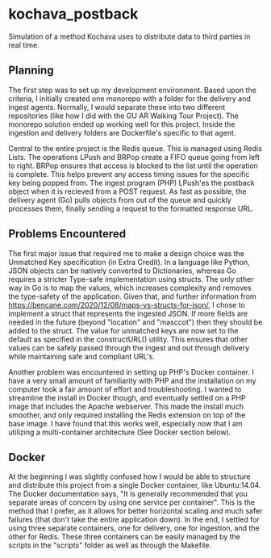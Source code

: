 # kochava_postback

Simulation of a method Kochava uses to distribute data to third parties in real time.

## Planning

The first step was to set up my development environment. Based upon the criteria, I initially created one monorepo with a folder for the delivery and ingest agents. Normally, I would separate these into two different repositories (like how I did with the GU AR Walking Tour Project). The monorepo solution ended up working well for this project. Inside the ingestion and delivery folders are Dockerfile's specific to that agent.

Central to the entire project is the Redis queue. This is managed using Redis Lists. The operations LPush and BRPop create a FIFO queue going from left to right. BRPop ensures that access is blocked to the list until the operation is complete. This helps prevent any access timing issues for the specific key being popped from. The ingest program (PHP) LPush'es the postback object when it is recieved from a POST request. As fast as possible, the delivery agent (Go) pulls objects from out of the queue and quickly processes them, finally sending a request to the formatted response URL.

## Problems Encountered

The first major issue that required me to make a design choice was the Unmatched Key specification (in Extra Credit). In a language like Python, JSON objects can be natively converted to Dictionaries, whereas Go requires a stricter Type-safe implementation using structs. The only other way in Go is to map the values, which increases complexity and removes the type-safety of the application. Given that, and further information from https://bencane.com/2020/12/08/maps-vs-structs-for-json/, I chose to implement a struct that represents the ingested JSON. If more fields are needed in the future (beyond "location" and "masccot") then they should be added to the struct. The value for unmatched keys are now set to the default as specified in the constructURL() utility. This ensures that other values can be safely passed through the ingest and out through delivery while maintaining safe and compliant URL's.

Another problem was encountered in setting up PHP's Docker container. I have a very small amount of familiarity with PHP and the installation on my computer took a fair amount of effort and troubleshooting. I wanted to streamline the install in Docker though, and eventually settled on a PHP image that includes the Apache webserver. This made the install much smoother, and only required installing the Redis extension on top of the base image. I have found that this works well, especially now that I am utilizing a multi-container architecture (See Docker section below).

## Docker

At the beginning I was slightly confused how I would be able to structure and distribute this project from a single Docker container, like Ubuntu:14.04. The Docker documentation says, "It is generally recommended that you separate areas of concern by using one service per container". This is the method that I prefer, as it allows for better horizontal scaling and much safer failures (that don't take the entire application down). In the end, I settled for using three separate containers, one for delivery, one for ingestion, and the other for Redis. These three containers can be easily managed by the scripts in the "scripts" folder as well as through the Makefile.
